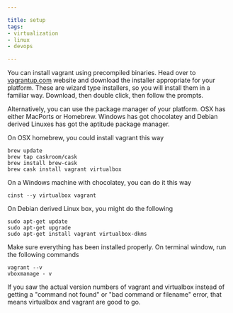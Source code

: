 ```yaml
---

title: setup
tags:
- virtualization
- linux
- devops

---
```


You can install vagrant using precompiled binaries. Head over to [vagrantup.com](http://www.vagrantup.com/downloads.html) website and download the installer appropriate for your platform. These are wizard type installers, so you will install them in a familiar way. Download, then double click, then follow the prompts.

Alternatively, you can use the package manager of your platform. OSX has either MacPorts or Homebrew. Windows has got chocolatey and Debian derived Linuxes has got the aptitude package manager.

On OSX homebrew, you could install vagrant this way

~~~
brew update
brew tap caskroom/cask
brew install brew-cask
brew cask install vagrant virtualbox
~~~

On a Windows machine with chocolatey, you can do it this way

~~~
cinst --y virtualbox vagrant
~~~

On Debian derived Linux box, you might do the following

~~~
sudo apt-get update
sudo apt-get upgrade
sudo apt-get install vagrant virtualbox-dkms
~~~

Make sure everything has been installed properly. On terminal window, run the following commands

~~~
vagrant --v
vboxmanage - v
~~~

If you saw the actual version numbers of vagrant and virtualbox instead of getting a "command not found" or "bad command or filename" error, that means virtualbox and vagrant are good to go.
